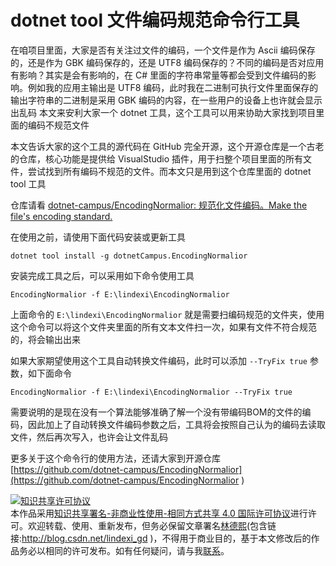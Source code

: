 
# dotnet tool 文件编码规范命令行工具

在咱项目里面，大家是否有关注过文件的编码，一个文件是作为 Ascii 编码保存的，还是作为 GBK 编码保存的，还是 UTF8 编码保存的？不同的编码是否对应用有影响？其实是会有影响的，在 C# 里面的字符串常量等都会受到文件编码的影响。例如我的应用主输出是 UTF8 编码，此时我在二进制可执行文件里面保存的输出字符串的二进制是采用 GBK 编码的内容，在一些用户的设备上也许就会显示出乱码
本文来安利大家一个 dotnet 工具，这个工具可以用来协助大家找到项目里面的编码不规范文件

<!--more-->


<!-- CreateTime:2020/10/17 17:40:13 -->



本文告诉大家的这个工具的源代码在 GitHub 完全开源，这个开源仓库是一个古老的仓库，核心功能是提供给 VisualStudio 插件，用于扫整个项目里面的所有文件，尝试找到所有编码不规范的文件。而本文只是用到这个仓库里面的 dotnet tool 工具

仓库请看 [dotnet-campus/EncodingNormalior: 规范化文件编码。Make the file's encoding standard.](https://github.com/dotnet-campus/EncodingNormalior )

在使用之前，请使用下面代码安装或更新工具

```
dotnet tool install -g dotnetCampus.EncodingNormalior
```

安装完成工具之后，可以采用如下命令使用工具

```
EncodingNormalior -f E:\lindexi\EncodingNormalior
```

上面命令的 `E:\lindexi\EncodingNormalior` 就是需要扫编码规范的文件夹，使用这个命令可以将这个文件夹里面的所有文本文件扫一次，如果有文件不符合规范的，将会输出出来

如果大家期望使用这个工具自动转换文件编码，此时可以添加 `--TryFix true` 参数，如下面命令

```
EncodingNormalior -f E:\lindexi\EncodingNormalior --TryFix true
```

需要说明的是现在没有一个算法能够准确了解一个没有带编码BOM的文件的编码，因此加上了自动转换文件编码参数之后，工具将会按照自己认为的编码去读取文件，然后再次写入，也许会让文件乱码

更多关于这个命令行的使用方法，还请大家到开源仓库 [https://github.com/dotnet-campus/EncodingNormalior](https://github.com/dotnet-campus/EncodingNormalior )





<a rel="license" href="http://creativecommons.org/licenses/by-nc-sa/4.0/"><img alt="知识共享许可协议" style="border-width:0" src="https://licensebuttons.net/l/by-nc-sa/4.0/88x31.png" /></a><br />本作品采用<a rel="license" href="http://creativecommons.org/licenses/by-nc-sa/4.0/">知识共享署名-非商业性使用-相同方式共享 4.0 国际许可协议</a>进行许可。欢迎转载、使用、重新发布，但务必保留文章署名[林德熙](http://blog.csdn.net/lindexi_gd)(包含链接:http://blog.csdn.net/lindexi_gd )，不得用于商业目的，基于本文修改后的作品务必以相同的许可发布。如有任何疑问，请与我[联系](mailto:lindexi_gd@163.com)。